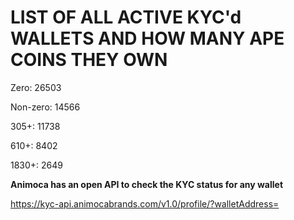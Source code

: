 # LIST OF ALL ACTIVE KYC'd WALLETS AND HOW MANY APE COINS THEY OWN

Zero: 26503

Non-zero: 14566

305+: 11738

610+: 8402

1830+: 2649

**Animoca has an open API to check the KYC status for any wallet**

https://kyc-api.animocabrands.com/v1.0/profile/?walletAddress=